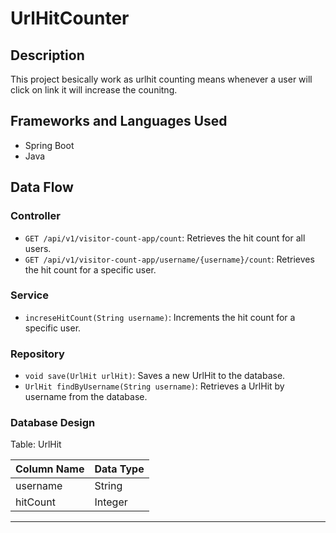 # UrlHitCounter

## Description

This project besically work as urlhit counting means whenever a user will click on link it will increase the counitng.

## Frameworks and Languages Used

- Spring Boot
- Java

## Data Flow

### Controller

- `GET /api/v1/visitor-count-app/count`: Retrieves the hit count for all users.
- `GET /api/v1/visitor-count-app/username/{username}/count`: Retrieves the hit count for a specific user.

### Service

- `increseHitCount(String username)`: Increments the hit count for a specific user.

### Repository

- `void save(UrlHit urlHit)`: Saves a new UrlHit to the database.
- `UrlHit findByUsername(String username)`: Retrieves a UrlHit by username from the database.

### Database Design

Table: UrlHit

| Column Name | Data Type |
|-------------|-----------|
| username    | String    |
| hitCount    | Integer   |


---
